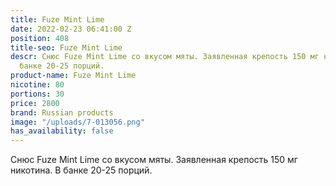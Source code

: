 ```yaml
---
title: Fuze Mint Lime
date: 2022-02-23 06:41:00 Z
position: 408
title-seo: Fuze Mint Lime
descr: Снюс Fuze Mint Lime со вкусом мяты. Заявленная крепость 150 мг никотина. В
  банке 20-25 порций.
product-name: Fuze Mint Lime
nicotine: 80
portions: 30
price: 2800
brand: Russian products
image: "/uploads/7-013056.png"
has_availability: false
---
```


Снюс Fuze Mint Lime со вкусом мяты. Заявленная крепость 150 мг никотина. В банке 20-25 порций.